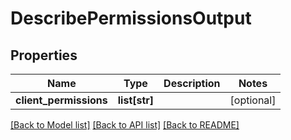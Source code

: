 # DescribePermissionsOutput

## Properties
Name | Type | Description | Notes
------------ | ------------- | ------------- | -------------
**client_permissions** | **list[str]** |  | [optional] 

[[Back to Model list]](../README.md#documentation-for-models) [[Back to API list]](../README.md#documentation-for-api-endpoints) [[Back to README]](../README.md)


